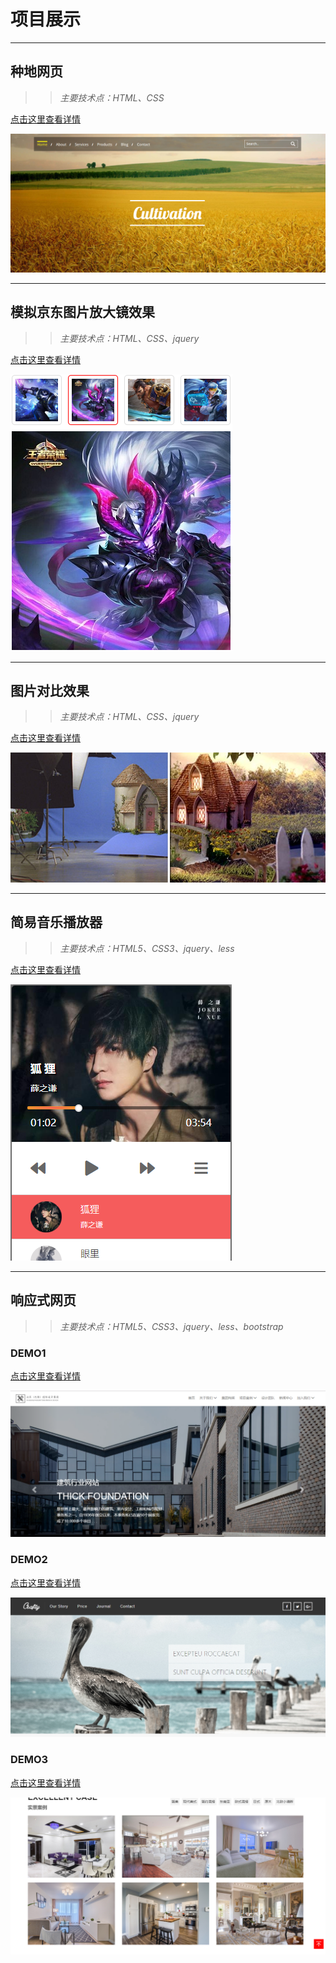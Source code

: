 # 项目展示
***
## 种地网页

>>*主要技术点：HTML、CSS*

[点击这里查看详情](https://1924666540.github.io/cultivation/index.html " ")

![种地](./img/cultivation.png "种地")

***
## 模拟京东图片放大镜效果

>>*主要技术点：HTML、CSS、jquery*

[点击这里查看详情](https://1924666540.github.io/amplifier/index.html " ")

![放大镜](./img/amplifier.png " ")

***
## 图片对比效果

>>*主要技术点：HTML、CSS、jquery*

[点击这里查看详情](https://1924666540.github.io/contrast/index.html " ")

![图片对比](./img/contrast.png " ")

***
## 简易音乐播放器

>>*主要技术点：HTML5、CSS3、jquery、less*

[点击这里查看详情](https://1924666540.github.io/audioPlayer/index.html " ")

![音乐播放器](./img/audioPlayer.png " ")

***
## 响应式网页

>>*主要技术点：HTML5、CSS3、jquery、less、bootstrap*

### DEMO1

[点击这里查看详情](https://1924666540.github.io/bootstrapDemo/demo1/index.html " ")

![demo1](./img/demo1.png " ")

### DEMO2

[点击这里查看详情](https://1924666540.github.io/bootstrapDemo/demo2/index.html " ")

![demo2](./img/demo2.png " ")

### DEMO3

[点击这里查看详情](https://1924666540.github.io/bootstrapDemo/demo3/index.html " ")

![demo3](./img/demo3.png " ")




